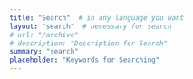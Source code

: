 ```yaml
---
title: "Search"  # in any language you want
layout: "search"  # necessary for search
# url: "/archive"
# description: "Description for Search"
summary: "search"
placeholder: "Keywords for Searching"
---
```

